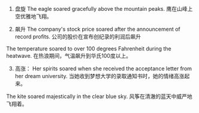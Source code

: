 1. 盘旋
The eagle soared gracefully above the mountain peaks.
鹰在山峰上空优雅地飞翔。

2. 飙升
The company's stock price soared after the announcement of record profits.
公司的股价在宣布创纪录的利润后飙升

The temperature soared to over 100 degrees Fahrenheit during the heatwave.
在热浪期间，气温飙升到华氏100度以上。

3. 高涨：
Her spirits soared when she received the acceptance letter from her dream university.
当她收到梦想大学的录取通知书时，她的情绪高涨起来。

The kite soared majestically in the clear blue sky.
风筝在清澈的蓝天中威严地飞翔着。
